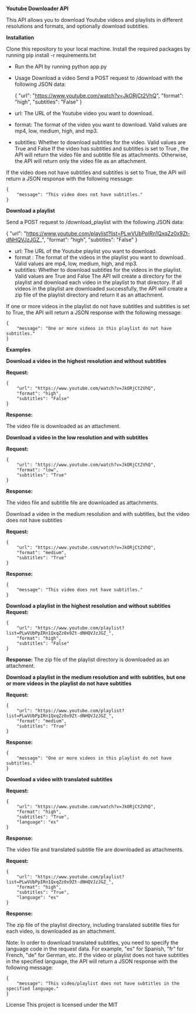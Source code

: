 ****Youtube Downloader API****

This API allows you to download Youtube videos and playlists in different resolutions and formats, and optionally download subtitles.

**Installation**

Clone this repository to your local machine.
Install the required packages by running pip install -r requirements.txt

 - Run the API by running python app.py 
 - Usage Download a video Send a
   POST request to /download with the following JSON data:
   

    {
        "url": "https://www.youtube.com/watch?v=JkORjCt2VhQ",
        "format": "high",
        "subtitles": "False"
    }


 - url: The URL of the Youtube video you want to download.  
 - format: The format of the video you want to download. Valid values are mp4, low,
   medium, high, and mp3.
 - subtitles: Whether to download subtitles for the video. Valid values
   are True and False If the video has subtitles and subtitles is set to
   True , the API will return the video file and subtitle file as
   attachments. Otherwise, the API will return only the video file as an
   attachment.

If the video does not have subtitles and subtitles is set to True, the API will return a JSON response with the following message:

    {
        "message": "This video does not have subtitles."
    }

**Download a playlist**

Send a POST request to /download_playlist with the following JSON data:

{
    "url": "https://www.youtube.com/playlist?list=PLwVUbPpIRn1QxqZz0x9Zt-dNHQVJzJGZ_",
    "format": "high",
    "subtitles": "False"
}

 - url: The URL of the Youtube playlist you want to download. 
 - format : The format of the videos in the playlist you want to download. Valid
   values are mp4, low, medium, high, and mp3. 
 - subtitles: Whether to download subtitles for the videos in the playlist. Valid values are True and False The API will create a directory for the playlist and download each video in the playlist to that directory. If all videos in the playlist are downloaded successfully, the API will create a zip file of the playlist directory and return it as an attachment.

If one or more videos in the playlist do not have subtitles and subtitles is set to True, the API will return a JSON response with the following message:

    {
        "message": "One or more videos in this playlist do not have subtitles."
    }

**Examples**

**Download a video in the highest resolution and without subtitles**

**Request:**

    {
        "url": "https://www.youtube.com/watch?v=JkORjCt2VhQ",
        "format": "high",
        "subtitles": "False"
    }

**Response:**

The video file is downloaded as an attachment.

**Download a video in the low resolution and with subtitles**

**Request:**

    {
        "url": "https://www.youtube.com/watch?v=JkORjCt2VhQ",
        "format": "low",
        "subtitles": "True"
    }

**Response:**

The video file and subtitle file are downloaded as attachments.

Download a video in the medium resolution and with subtitles, but the video does not have subtitles

**Request:**

    {
        "url": "https://www.youtube.com/watch?v=JkORjCt2VhQ",
        "format": "medium",
        "subtitles": "True"
    }

**Response:**

    {
        "message": "This video does not have subtitles."
    }

**Download a playlist in the highest resolution and without subtitles
Request:**

    {
        "url": "https://www.youtube.com/playlist?list=PLwVUbPpIRn1QxqZz0x9Zt-dNHQVJzJGZ_",
        "format": "high",
        "subtitles": "False"
    }

**Response:** The zip file of the playlist directory is downloaded as an attachment.

**Download a playlist in the medium resolution and with subtitles, but one or more videos in the playlist do not have subtitles**

**Request:**

    {
        "url": "https://www.youtube.com/playlist?list=PLwVUbPpIRn1QxqZz0x9Zt-dNHQVJzJGZ_",
        "format": "medium",
        "subtitles": "True"
    }

**Response:**

    {
        "message": "One or more videos in this playlist do not have subtitles."
    }
    
**Download a video with translated subtitles**

**Request:**

    {
        "url": "https://www.youtube.com/watch?v=JkORjCt2VhQ",
        "format": "high",
        "subtitles": "True",
        "language": "es"
    }

**Response:**

The video file and translated subtitle file are downloaded as attachments.

**Request:**

    {
        "url": "https://www.youtube.com/playlist?list=PLwVUbPpIRn1QxqZz0x9Zt-dNHQVJzJGZ_",
        "format": "high",
        "subtitles": "True",
        "language": "es"
    }

**Response:**

The zip file of the playlist directory, including translated subtitle files for each video, is downloaded as an attachment.

Note: In order to download translated subtitles, you need to specify the language code in the request data. For example, "es" for Spanish, "fr" for French, "de" for German, etc. If the video or playlist does not have subtitles in the specified language, the API will return a JSON response with the following message:

    {
        "message": "This video/playlist does not have subtitles in the specified language."
    }


License
This project is licensed under the MIT
